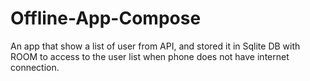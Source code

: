# Offline-App-Compose
An app that show a list of user from API, and stored it in Sqlite DB with ROOM to access to the user list when phone does not have internet connection.
